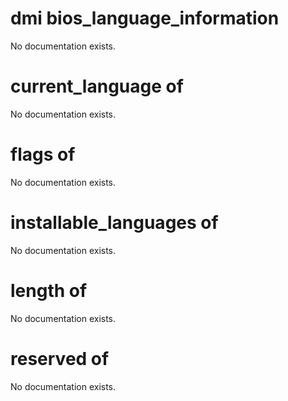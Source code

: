 # dmi bios_language_information

No documentation exists.

# current_language of <dmi bios_language_information>

No documentation exists.

# flags of <dmi bios_language_information>

No documentation exists.

# installable_languages of <dmi bios_language_information>

No documentation exists.

# length of <dmi bios_language_information>

No documentation exists.

# reserved of <dmi bios_language_information>

No documentation exists.
